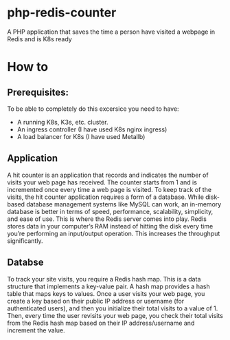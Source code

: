 # php-redis-counter
A PHP application that saves the time a person have visited a webpage in Redis and is K8s ready

# How to

## Prerequisites:
To be able to completely do this excersice you need to have:
- A running K8s, K3s, etc. cluster.
- An ingress controller (I have used K8s nginx ingress)
- A load balancer for K8s (I have used Metallb)

## Application
A hit counter is an application that records and indicates the number of visits your web page has received. The counter starts from 1 and is incremented once every time a web page is visited.
To keep track of the visits, the hit counter application requires a form of a database. While disk-based database management systems like MySQL can work, an in-memory database is better in terms of speed, performance, scalability, simplicity, and ease of use. This is where the Redis server comes into play. Redis stores data in your computer’s RAM instead of hitting the disk every time you’re performing an input/output operation. This increases the throughput significantly.

## Databse
To track your site visits, you require a Redis hash map. This is a data structure that implements a key-value pair. A hash map provides a hash table that maps keys to values. Once a user visits your web page, you create a key based on their public IP address or username (for authenticated users), and then you initialize their total visits to a value of 1. Then, every time the user revisits your web page, you check their total visits from the Redis hash map based on their IP address/username and increment the value.
